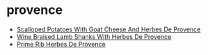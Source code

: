 # provence

 * [Scalloped Potatoes With Goat Cheese And Herbes De Provence](index/s/scalloped-potatoes-with-goat-cheese-and-herbes-de-provence-2999.json)
 * [Wine Braised Lamb Shanks With Herbes De Provence](index/w/wine-braised-lamb-shanks-with-herbes-de-provence-109263.json)
 * [Prime Rib Herbes De Provence](index/p/prime-rib-herbes-de-provence.json)
